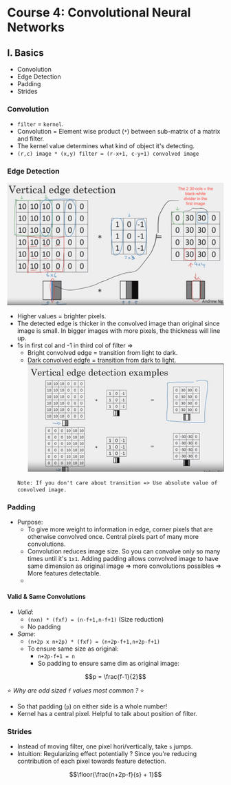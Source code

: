 # Course 4: Convolutional Neural Networks

## I. Basics
- Convolution
- Edge Detection
- Padding
- Strides
### Convolution
- `filter` = `kernel`.
- Convolution = Element wise product (`*`) between sub-matrix of a matrix and filter.
- The kernel value determines what kind of object it's detecting. 
- `(r,c) image * (x,y) filter = (r-x+1, c-y+1) convolved image`
### Edge Detection
![vertical](images/1_vertical_edge.png)
- Higher values = brighter pixels.
- The detected edge is thicker in the convolved image than original since image is small. 
In bigger images with more pixels, the thickness will line up. 
- 1s in first col and -1 in third col of filter =>
  - Bright convolved edge = transition from light to dark.
  - Dark convolved edgfe = transition from dark to light.
  ![vertical](images/2_transitions.png)
  ```
  Note: If you don't care about transition => Use absolute value of convolved image.
  ```
### Padding
- Purpose: 
  - To give more weight to information in edge, corner pixels that are otherwise convolved once. Central pixels part of many 
  more convolutions. 
  - Convolution reduces image size. So you can convolve only so many times until it's `1x1`. Adding padding allows convolved image to have 
  same dimension as original image => more convolutions possibles => More features detectable. 
  - 
#### Valid & Same Convolutions
- *Valid*: 
  - `(nxn) * (fxf) = (n-f+1,n-f+1)` (Size reduction)
  - No padding
- *Same*: 
  - `(n+2p x n+2p) * (fxf) = (n+2p-f+1,n+2p-f+1)`
  - To ensure same size as original:
    - `n+2p-f+1 = n`
    - So padding to ensure same dim as original image: 
```math
p = \frac{f-1}{2}
```
:star: *Why are odd sized `f` values most common ?* :star:
- So that padding (`p`) on either side is a whole number!
- Kernel has a central pixel. Helpful to talk about position of filter. 

### Strides
- Instead of moving filter, one pixel hori/vertically, take `s` jumps. 
- Intuition: Regularizing effect potentially ? Since you're reducing contribution of each pixel towards feature detection.
```math
\floor{\frac{n+2p-f}{s} + 1}
```